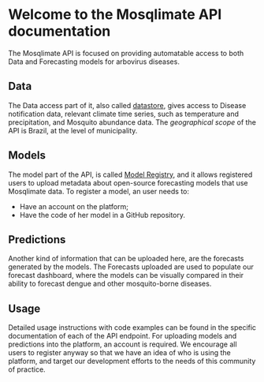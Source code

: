 # Welcome to the Mosqlimate API documentation
The Mosqlimate API is focused on providing automatable  access to both Data and 
Forecasting models for arbovirus diseases. 

## Data 
The Data access part of it, also called [datastore](https://api.mosqlimate.org/docs/datastore/),
gives access to Disease notification data, relevant climate time series, such as
temperature and precipitation, and Mosquito abundance data. The *geographical
scope* of the API is Brazil, at the level of municipality.

## Models
The model part of the API, is called [Model  Registry](https://api.mosqlimate.org/docs/registry/),
and it allows registered users to upload metadata about open-source forecasting
models that use Mosqlimate data. To register a model, an user needs to:

 - Have an account on the platform; 
 - Have the code of her model in a GitHub repository.


## Predictions
Another kind of information that can be uploaded here, are the
forecasts generated by the models. The Forecasts uploaded are used to populate
our forecast dashboard, where the models can be visually compared in their
ability to forecast dengue and other mosquito-borne diseases.

## Usage
Detailed usage instructions with code examples can be found in the specific
documentation of each of the API endpoint. For uploading  models and predictions into the platform, an account is required. 
We encourage all users to register anyway
so that we have an idea of who is using the platform, and target our development efforts to the needs of this community of practice.
